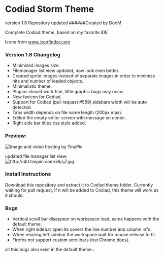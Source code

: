 Codiad Storm Theme
==================
version 1.8
Repository updated
######Created by DooM

Complete Codiad theme, based on my favorite IDE  

Icons from www.iconfinder.com

### Version 1.8 Changelog
- Minimized images size.
- Filemanager list view updated, now look even better.
- Created sprite images instead of separate images in order to minimize hits and number of loaded objects.
- Minimalistic theme.
- Plugins should work fine, little graphic bugs may occur.
- New favicon for Codiad.
- Support for Codiad (pull request #559) sidebars width will be auto detected.
- Tabs width depends on file name length (200px max).
- Edited the empty editor screen with message on center.
- Right side bar titles css style added.

### Preview:
<img src="http://i43.tinypic.com/54pol.jpg" border="0" alt="Image and video hosting by TinyPic">

updated file manager list view:  
<img src="http://i44.tinypic.com/124g7md.png" border="0" alt="http://i40.tinypic.com/x6jsj7.jpg">

### Install Instructions
Download this repository and extract it to Codiad theme folder.
Currently waiting for pull request, if it will be added to Codiad, this theme will work as it should.
### Bugs

- Vertical scroll bar disappear on workspace load, same happens with the default theme.
- When right sidebar open its covers the line number and column info.
- When resizing left sidebar the workspace wait for mouse release to fit.
- Firefox not support custom scrollbars (but Chrome does).

all this bugs also exist in the default theme...
